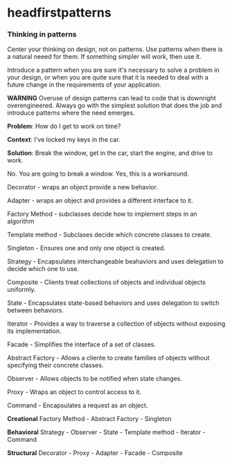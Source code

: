 # headfirstpatterns

### Thinking in patterns
Center your thinking on design, not on patterns. Use patterns when there is a natural neeed for them. If something simpler will work, then use it.

Introduce a pattern when you are sure it's necessary to solve a problem in your design, or when you are quite sure that it is needed to deal with a future
change in the requirements of your application.

**WARNING**
Overuse of design patterns can lead to code that is downright overengineered. Always go with the simplest solution that does the job and introduce patterns where
the need emerges.

**Problem**: How do I get to work on time?

**Context**: I've locked my keys in the car.

**Solution**: Break the window, get in the car, start the engine, and drive to work.

No. You are going to break a window. Yes, this is a workaround.

Decorator - wraps an object provide a new behavior.

Adapter - wraps an object and provides a different interface to it.

Factory Method - subclasses decide how to implement steps in an algorithm

Template method - Subclases decide which concrete classes to create.

Singleton - Ensures one and only one object is created.

Strategy - Encapsulates interchangeable beahaviors and uses delegation to decide which one to use.

Composite - Clients treat collections of objects and individual objects uniformly.

State - Encapsulates state-based behaviors and uses delegation to switch between behaviors.

Iterator - Provides a way to traverse a collection of objects without exposing its implementation.

Facade - Simplifies the interface of a set of classes.

Abstract Factory - Allows a cliente to create families of objects without specifying their concrete classes.

Observer - Allows objects to be notified when state changes.

Proxy - Wraps an object to control access to it.

Command - Encapsulates a request as an object.

**Creational**
Factory Method - Abstract Factory - Singleton

**Behavioral**
Strategy - Observer - State - Template method - Iterator - Command

**Structural**
Decorator - Proxy - Adapter - Facade - Composite






